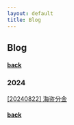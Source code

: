 ```yaml
---
layout: default
title: Blog
---
```


## Blog

#### [back](./)

### 2024

[[20240822] 海盗分金](./blog/20240822.html)

#### [back](./)
